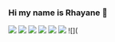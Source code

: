 ### Hi my name is Rhayane 👋

![](https://media1.tenor.com/m/fSFHaHqqyhgAAAAC/blair-waldorf.gif)
![](https://media1.tenor.com/m/dLpnPn9pKjAAAAAd/katniss-everdeen-katniss.gif)
![](https://media1.tenor.com/m/tKyCsbw0UkwAAAAC/damon-being.gif)
![](https://media1.tenor.com/m/L06vybJFesoAAAAC/barbie-movie-waving.gif)
![](https://media1.tenor.com/m/gS0rfB9siuUAAAAC/hyoseop-ahnhyoseop.gif)
![](https://media1.tenor.com/m/wu_OraDZ9_IAAAAC/cole-sprouse-jug-head-jones.gif)
![](


